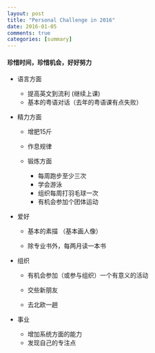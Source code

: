 ```yaml
---
layout: post
title: "Personal Challenge in 2016"
date: 2016-01-05
comments: true
categories: [summary]
---
```


#### 珍惜时间，珍惜机会，好好努力

* 语言方面 
  - 提高英文到流利 (继续上课) 
  - 基本的粤语对话（去年的粤语课有点失败） 
  

* 精力方面  
  - 增肥15斤
  
  - 作息规律 
  
  - 锻炼方面 
    + 每周跑步至少三次 
    + 学会游泳 
    + 组织每周打羽毛球一次 
    + 有机会参加个团体运动 
 
* 爱好  
  - 基本的素描 （基本画人像） 
  
  - 除专业书外，每两月读一本书 
  
* 组织  
  - 有机会参加（或参与组织）一个有意义的活动  

  - 交些新朋友 
  - 去北欧一趟 

* 事业  
  - 增加系统方面的能力  
  - 发现自己的专注点 
